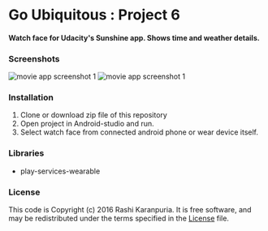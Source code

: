 # Go Ubiquitous : Project 6

#### Watch face for Udacity's Sunshine app. Shows time and weather details.

### Screenshots

<img src="https://github.com/rashikaranpuria/ubiquitous/blob/master/screenshots/unnamed%20(1).png" alt="movie app screenshot 1"/>
<img src="https://github.com/rashikaranpuria/ubiquitous/blob/master/screenshots/unnamed.png" alt="movie app screenshot 1"/>

### Installation
1. Clone or download zip file of this repository
2. Open project in Android-studio and run.
3. Select watch face from connected android phone or wear device itself.

### Libraries
* play-services-wearable

### License
This code is Copyright (c) 2016 Rashi Karanpuria. It is free software, and may be redistributed under the terms specified in the [License](https://github.com/rashikaranpuria/ubiquitous/blob/master/License.md) file.
